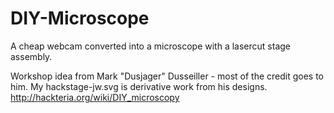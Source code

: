 # DIY-Microscope
A cheap webcam converted into a microscope with a lasercut stage assembly.

Workshop idea from Mark "Dusjager" Dusseiller - most of the credit goes to him. 
My hackstage-jw.svg is derivative work from his designs.
http://hackteria.org/wiki/DIY_microscopy
